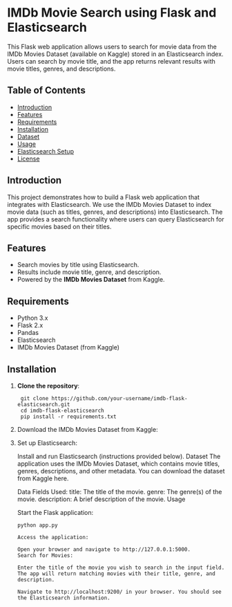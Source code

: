 # IMDb Movie Search using Flask and Elasticsearch

This Flask web application allows users to search for movie data from the IMDb Movies Dataset (available on Kaggle) stored in an Elasticsearch index. Users can search by movie title, and the app returns relevant results with movie titles, genres, and descriptions.

## Table of Contents
- [Introduction](#introduction)
- [Features](#features)
- [Requirements](#requirements)
- [Installation](#installation)
- [Dataset](#dataset)
- [Usage](#usage)
- [Elasticsearch Setup](#elasticsearch-setup)
- [License](#license)

## Introduction
This project demonstrates how to build a Flask web application that integrates with Elasticsearch. We use the IMDb Movies Dataset to index movie data (such as titles, genres, and descriptions) into Elasticsearch. The app provides a search functionality where users can query Elasticsearch for specific movies based on their titles.

## Features
- Search movies by title using Elasticsearch.
- Results include movie title, genre, and description.
- Powered by the **IMDb Movies Dataset** from Kaggle.

## Requirements
- Python 3.x
- Flask 2.x
- Pandas
- Elasticsearch
- IMDb Movies Dataset (from Kaggle)

## Installation
1. **Clone the repository**:
   ```
    git clone https://github.com/your-username/imdb-flask-elasticsearch.git
    cd imdb-flask-elasticsearch
    pip install -r requirements.txt

2. Download the IMDb Movies Dataset from Kaggle:

3. Set up Elasticsearch:

    Install and run Elasticsearch (instructions provided below).
    Dataset
    The application uses the IMDb Movies Dataset, which contains movie titles, genres, descriptions, and other metadata. You can download the dataset from Kaggle here.

    Data Fields Used:
    title: The title of the movie.
    genre: The genre(s) of the movie.
    description: A brief description of the movie.
    Usage
    
    Start the Flask application:
    ```
    python app.py

    Access the application:

    Open your browser and navigate to http://127.0.0.1:5000.
    Search for Movies:

    Enter the title of the movie you wish to search in the input field.
    The app will return matching movies with their title, genre, and description.

    Navigate to http://localhost:9200/ in your browser. You should see the Elasticsearch information.